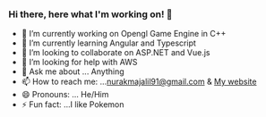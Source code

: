 ### Hi there, here what I'm working on! 👋

- 🔭 I’m currently working on Opengl Game Engine in C++
- 🌱 I’m currently learning Angular and Typescript
- 👯 I’m looking to collaborate on ASP.NET and Vue.js
- 🤔 I’m looking for help with AWS
- 💬 Ask me about ... Anything
- 📫 How to reach me: ...[nurakmajalil91@gmail.com](nurakmajalil91@gmail.com) & [My website](https://nurakmaljalil.com) 
- 😄 Pronouns: ... He/Him
- ⚡ Fun fact: ...I like Pokemon


